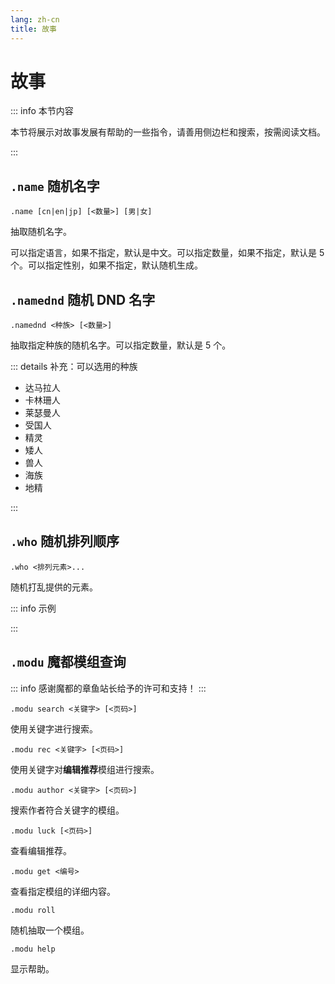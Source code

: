 ```yaml
---
lang: zh-cn
title: 故事
---
```


# 故事

::: info 本节内容

本节将展示对故事发展有帮助的一些指令，请善用侧边栏和搜索，按需阅读文档。

:::

## `.name` 随机名字

`.name [cn|en|jp] [<数量>] [男|女]`

抽取随机名字。

可以指定语言，如果不指定，默认是中文。可以指定数量，如果不指定，默认是 5 个。可以指定性别，如果不指定，默认随机生成。

## `.namednd` 随机 DND 名字

`.namednd <种族> [<数量>]`

抽取指定种族的随机名字。可以指定数量，默认是 5 个。

::: details 补充：可以选用的种族

- 达马拉人
- 卡林珊人
- 莱瑟曼人
- 受国人
- 精灵
- 矮人
- 兽人
- 海族
- 地精

:::

## `.who` 随机排列顺序

`.who <排列元素>...`

随机打乱提供的元素。

::: info 示例

<!-- autocorrect-disable -->
<ChatBox :messages="[
{content: '.who 1 2 3 4 5 6 7 8 9', send: true},
{content: '打乱顺序: 9, 7, 6, 3, 1, 4, 8, 5, 2'},
]" />
<!-- autocorrect-enable -->

:::

## `.modu` 魔都模组查询

::: info 感谢魔都的章鱼站长给予的许可和支持！
:::

`.modu search <关键字> [<页码>]`

使用关键字进行搜索。

`.modu rec <关键字> [<页码>]`

使用关键字对**编辑推荐**模组进行搜索。

`.modu author <关键字> [<页码>]`

搜索作者符合关键字的模组。

`.modu luck [<页码>]`

查看编辑推荐。

`.modu get <编号>`

查看指定模组的详细内容。

`.modu roll`

随机抽取一个模组。

`.modu help`

显示帮助。
